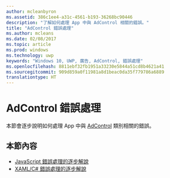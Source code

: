 ```yaml
---
author: mcleanbyron
ms.assetid: 386c1ee4-a31c-4561-b193-36268bc90446
description: "了解如何處理 App 中與 AdControl 相關的錯誤。"
title: "AdControl 錯誤處理"
ms.author: mcleans
ms.date: 02/08/2017
ms.topic: article
ms.prod: windows
ms.technology: uwp
keywords: "Windows 10, UWP, 廣告, AdControl, 錯誤處理"
ms.openlocfilehash: 8811ebf32fb1951a33230e5844a51cd8b4621a41
ms.sourcegitcommit: 909d859a0f11981a8d1beac0da35f779786a6889
translationtype: HT
---
```

# <a name="adcontrol-error-handling"></a>AdControl 錯誤處理




本節會逐步說明如何處理 App 中與 [AdControl](https://msdn.microsoft.com/library/windows/apps/microsoft.advertising.winrt.ui.adcontrol.aspx) 類別相關的錯誤。

## <a name="in-this-section"></a>本節內容


* [JavaScript 錯誤處理的逐步解說](error-handling-in-javascript-walkthrough.md)
* [XAML/C# 錯誤處理的逐步解說](error-handling-in-xamlc-walkthrough.md)

 

 
